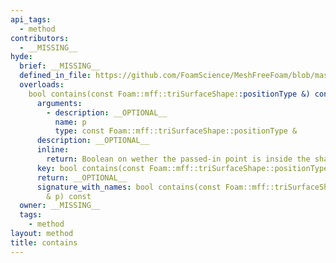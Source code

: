 ```yaml
---
api_tags:
  - method
contributors:
  - __MISSING__
hyde:
  brief: __MISSING__
  defined_in_file: https://github.com/FoamScience/MeshFreeFoam/blob/master/src/meshfree/shapes/triSurfaceShape/triSurfaceShape.H
  overloads:
    bool contains(const Foam::mff::triSurfaceShape::positionType &) const:
      arguments:
        - description: __OPTIONAL__
          name: p
          type: const Foam::mff::triSurfaceShape::positionType &
      description: __OPTIONAL__
      inline:
        return: Boolean on wether the passed-in point is inside the shape
      key: bool contains(const Foam::mff::triSurfaceShape::positionType &) const
      return: __OPTIONAL__
      signature_with_names: bool contains(const Foam::mff::triSurfaceShape::positionType
        & p) const
  owner: __MISSING__
  tags:
    - method
layout: method
title: contains
---
```

